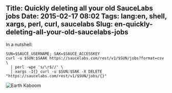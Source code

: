 Title: Quickly deleting all your old SauceLabs jobs
Date: 2015-02-17 08:02
Tags: lang:en, shell, xargs, perl, curl, saucelabs
Slug: en-quickly-deleting-all-your-old-saucelabs-jobs
---
In a nutshell:

    SUN=$SAUCE_USERNAME; SAK=$SAUCE_ACCESSKEY
    curl -u $SUN:$SAAK https://saucelabs.com/rest/v1/$SUN/jobs?format=csv \
      | perl -wpe 's/\r$//' \
      | xargs -I{} curl -u $SUN:$SAK -X DELETE "https://saucelabs.com/rest/v1/$SUN/jobs/{}"

<img src="https://chezsoi.org/lucas/wwcb/photos/Climate-global_warming_level-_Earth_on_Fire.jpg" alt="Earth Kaboom">